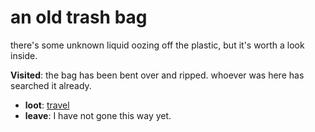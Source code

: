 # an old trash bag

there's some unknown liquid oozing off the plastic, but it's worth a look inside.

**Visited**: the bag has been bent over and ripped. whoever was here has searched it already.

- **loot**: [travel](travel-travel.md)
- **leave**: I have not gone this way yet.
